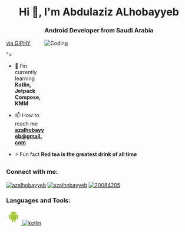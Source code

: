 <h1 align="center">Hi 👋, I'm Abdulaziz ALhobayyeb</h1>
<h3 align="center">Android Developer from Saudi Arabia</h3>
<img align="right" alt="Coding" width="400" src="<iframe src="https://giphy.com/embed/Dh5q0sShxgp13DwrvG" width="480" height="296" frameBorder="0" class="giphy-embed" allowFullScreen></iframe><p><a href="https://giphy.com/gifs/scaler-official-dogs-computer-typing-Dh5q0sShxgp13DwrvG">via GIPHY</a></p>">

- 🌱 I’m currently learning **Kotlin, Jetpack Compose, KMM**

- 📫 How to reach me **azalhobayyeb@gmail.com**

- ⚡ Fun fact **Red tea is the greatest drink of all time**

<h3 align="left">Connect with me:</h3>
<p align="left">
<a href="https://twitter.com/azalhobayyeb" target="blank"><img align="center" src="https://raw.githubusercontent.com/rahuldkjain/github-profile-readme-generator/master/src/images/icons/Social/twitter.svg" alt="azalhobayyeb" height="30" width="40" /></a>
<a href="https://linkedin.com/in/azalhobayyeb" target="blank"><img align="center" src="https://raw.githubusercontent.com/rahuldkjain/github-profile-readme-generator/master/src/images/icons/Social/linked-in-alt.svg" alt="azalhobayyeb" height="30" width="40" /></a>
<a href="https://stackoverflow.com/users/20084205" target="blank"><img align="center" src="https://raw.githubusercontent.com/rahuldkjain/github-profile-readme-generator/master/src/images/icons/Social/stack-overflow.svg" alt="20084205" height="30" width="40" /></a>
</p>

<h3 align="left">Languages and Tools:</h3>
<p align="left"> <a href="https://developer.android.com" target="_blank" rel="noreferrer"> <img src="https://raw.githubusercontent.com/devicons/devicon/master/icons/android/android-original-wordmark.svg" alt="android" width="40" height="40"/> </a> <a href="https://kotlinlang.org" target="_blank" rel="noreferrer"> <img src="https://www.vectorlogo.zone/logos/kotlinlang/kotlinlang-icon.svg" alt="kotlin" width="40" height="40"/> </a> </p>
